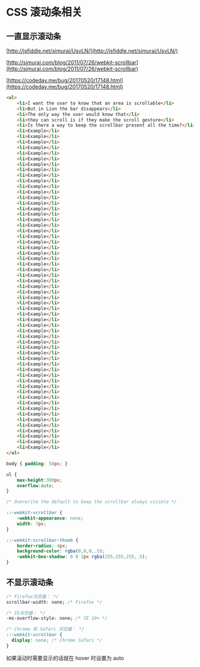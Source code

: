 # CSS 滚动条相关

## 一直显示滚动条

[http://jsfiddle.net/simurai/UsvLN/](http://jsfiddle.net/simurai/UsvLN/)

[http://simurai.com/blog/2011/07/26/webkit-scrollbar](http://simurai.com/blog/2011/07/26/webkit-scrollbar)

[https://codeday.me/bug/20170520/17148.html](https://codeday.me/bug/20170520/17148.html)

```html
<ul>
    <li>I want the user to know that an area is scrollable</li>
    <li>But in Lion the bar disappears</li>
    <li>The only way the user would know that</li>
    <li>they can scroll is if they make the scroll gesture</li>
    <li>Is there a way to keep the scrollbar present all the time?</li>
    <li>Example</li>
    <li>Example</li>
    <li>Example</li>
    <li>Example</li>
    <li>Example</li>
    <li>Example</li>
    <li>Example</li>
    <li>Example</li>
    <li>Example</li>
    <li>Example</li>
    <li>Example</li>
    <li>Example</li>
    <li>Example</li>
    <li>Example</li>
    <li>Example</li>
    <li>Example</li>
    <li>Example</li>
    <li>Example</li>
    <li>Example</li>
    <li>Example</li>
    <li>Example</li>
    <li>Example</li>
    <li>Example</li>
    <li>Example</li>
    <li>Example</li>
    <li>Example</li>
    <li>Example</li>
    <li>Example</li>
    <li>Example</li>
    <li>Example</li>
    <li>Example</li>
    <li>Example</li>
    <li>Example</li>
    <li>Example</li>
    <li>Example</li>
    <li>Example</li>
    <li>Example</li>
    <li>Example</li>
    <li>Example</li>
    <li>Example</li>
    <li>Example</li>
    <li>Example</li>
    <li>Example</li>
    <li>Example</li>
    <li>Example</li>
    <li>Example</li>
    <li>Example</li>
    <li>Example</li>
    <li>Example</li>
    <li>Example</li>
    <li>Example</li>
    <li>Example</li>
    <li>Example</li>
    <li>Example</li>
    <li>Example</li>
    <li>Example</li>
    <li>Example</li>
    <li>Example</li>
</ul>
```

```css
body { padding: 50px; }

ul {
    max-height:300px;
    overflow:auto;
}

/* Overwrite the default to keep the scrollbar always visible */

::-webkit-scrollbar {
    -webkit-appearance: none;
    width: 7px;
}

::-webkit-scrollbar-thumb {
    border-radius: 4px;
    background-color: rgba(0,0,0,.5);
    -webkit-box-shadow: 0 0 1px rgba(255,255,255,.5);
}
```

## 不显示滚动条

```css
/* Firefox浏览器： */
scrollbar-width: none; /* Firefox */

/* IE浏览器： */
-ms-overflow-style: none; /* IE 10+ */

/* Chrome 和 Safari 浏览器： */
::-webkit-scrollbar {
  display: none; /* Chrome Safari */
}
```

如果滚动时需要显示的话就在 hover 时设置为 auto

